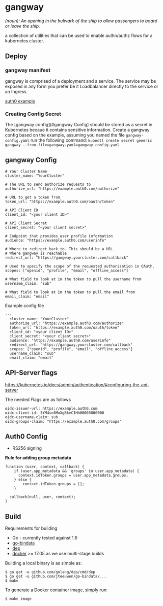 
gangway
=======

_(noun): An opening in the bulwark of the ship to allow passengers to board or leave the ship._

a collection of utilities that can be used to enable authn/authz flows for a kubernetes cluster.

## Deploy

### gangway manifest

gangway is comprised of a deployment and a service. The service may be exposed in any form you prefer be it Loadbalancer directly to the service or an Ingress.

[auth0 example](examples/auth0-gangway-example.yaml)


### Creating Config Secret

The [gangway config](#gangway Config) should be stored as a secret in Kubernetes becaue it contains sensitive information. Create a gangway config based on the example, assuming you named the file `gangway-config.yaml` run the following command: `kubectl create secret generic gangway --from-file=gangway.yaml=gangway-config.yaml`


## gangway Config

```
# Your Cluster Name
cluster_name: "YourCluster"

# The URL to send authorize requests to
authorize_url: "https://example.auth0.com/authorize"

# URL to get a token from
token_url: "https://example.auth0.com/oauth/token"

# API Client ID
client_id: "<your client ID>"

# API Client Secret
client_secret: "<your client secret>"

# Endpoint that provides user profile information
audience: "https://example.auth0.com/userinfo"

# Where to redirect back to. This should be a URL
# Where gangway is reachable
redirect_url: "https://gangway.yourcluster.com/callback"

# Used to specify the scope of the requested authorisation in OAuth.
scopes: ["openid", "profile", "email", "offline_access"]

# What field to look at in the token to pull the username from
username_claim: "sub"

# What field to look at in the token to pull the email from
email_claim: "email"
```



Example config file

```
---
  cluster_name: "YourCluster"
  authorize_url: "https://example.auth0.com/authorize"
  token_url: "https://example.auth0.com/oauth/token"
  client_id: "<your client ID>"
  client_secret: "<your client secret>"
  audience: "https://example.auth0.com/userinfo"
  redirect_url: "https://gangway.yourcluster.com/callback"
  scopes: ["openid", "profile", "email", "offline_access"]
  username_claim: "sub"
  email_claim: "email"
```



## API-Server flags

https://kubernetes.io/docs/admin/authentication/#configuring-the-api-server

The needed Flags are as follows
```
oidc-issuer-url: https://example.auth0.com
oidc-client-id: 3YM4ue8MoXgBkvCIHh00000000000
oidc-username-claim: sub
oidc-groups-claim: "https://example.auth0.com/groups"
```
## Auth0 Config

- RS256 signing

**Rule for adding group metadata**
```
function (user, context, callback) {
    if (user.app_metadata && 'groups' in user.app_metadata) {
      context.idToken.groups = user.app_metadata.groups;
    } else {
        context.idToken.groups = [];
    }

  callback(null, user, context);
}
```



## Build

Requirements for building

- Go - currently tested against 1.9
- [go-bindata](https://github.com/jteeuwen/go-bindata)
- [dep](https://github.com/golang/dep)
- [docker](https://docker.com) >= 17.05 as we use multi-stage builds

Building a local binary is as simple as:
```
$ go get -u github.com/golang/dep/cmd/dep
$ go get -u github.com/jteeuwen/go-bindata/...
$ make
```

To generate a Docker container image, simply run:
```
$ make image
```
